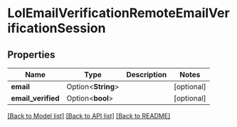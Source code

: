 # LolEmailVerificationRemoteEmailVerificationSession

## Properties

Name | Type | Description | Notes
------------ | ------------- | ------------- | -------------
**email** | Option<**String**> |  | [optional]
**email_verified** | Option<**bool**> |  | [optional]

[[Back to Model list]](../README.md#documentation-for-models) [[Back to API list]](../README.md#documentation-for-api-endpoints) [[Back to README]](../README.md)


